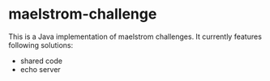 # maelstrom-challenge

This is a Java implementation of maelstrom challenges.
It currently features following solutions:
- shared code
- echo server
